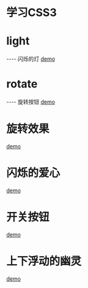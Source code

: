 # 学习CSS3
# light
---- 闪烁的灯
[demo](http://htmlpreview.github.io/?https://github.com/M-XUANN/learnCSS3/blob/master/light/light.html)


# rotate
---- 旋转按钮
[demo](http://htmlpreview.github.io/?https://github.com/M-XUANN/learnCSS3/blob/master/rotate/1.html)


# 旋转效果
[demo](http://htmlpreview.github.io/?https://github.com/M-XUANN/learnCSS3/blob/master/rotate1/CSS3.HTML)


# 闪烁的爱心
[demo](http://htmlpreview.github.io/?https://github.com/M-XUANN/learnCSS3/blob/master/love/love.html)

# 开关按钮
[demo](http://htmlpreview.github.io/?https://github.com/M-XUANN/learnCSS3/blob/master/button/button.html)

# 上下浮动的幽灵
[demo](http://htmlpreview.github.io/?https://github.com/M-XUANN/learnCSS3/blob/master/ghost/ghost.html)
